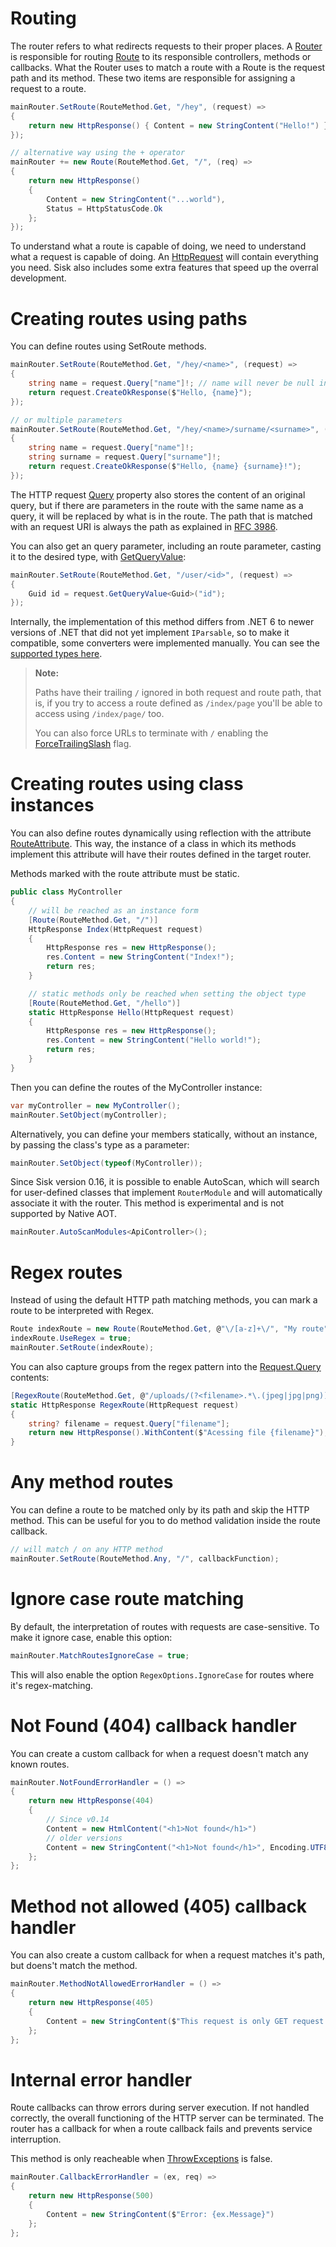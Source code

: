 # Routing

The router refers to what redirects requests to their proper places. A [Router](../specification/spec/Sisk.Core.Routing.Router) is responsible for routing [Route](../specification/spec/Sisk.Core.Routing.Route) to its responsible controllers, methods or callbacks. What the Router uses to match a route with a Route is the request path and its method. These two items are responsible for assigning a request to a route.

```cs
mainRouter.SetRoute(RouteMethod.Get, "/hey", (request) =>
{
    return new HttpResponse() { Content = new StringContent("Hello!") };
});

// alternative way using the + operator
mainRouter += new Route(RouteMethod.Get, "/", (req) =>
{
    return new HttpResponse()
    {
        Content = new StringContent("...world"),
        Status = HttpStatusCode.Ok
    };
});
```

To understand what a route is capable of doing, we need to understand what a request is capable of doing. An [HttpRequest](../specification/spec/Sisk.Core.Http.HttpRequest) will contain everything you need. Sisk also includes some extra features that speed up the overral development.

# Creating routes using paths

You can define routes using SetRoute methods.

```cs
mainRouter.SetRoute(RouteMethod.Get, "/hey/<name>", (request) =>
{
    string name = request.Query["name"]!; // name will never be null in this context
    return request.CreateOkResponse($"Hello, {name}");
});

// or multiple parameters
mainRouter.SetRoute(RouteMethod.Get, "/hey/<name>/surname/<surname>", (request) =>
{
    string name = request.Query["name"]!;
    string surname = request.Query["surname"]!;
    return request.CreateOkResponse($"Hello, {name} {surname}!");
});
```

The HTTP request [Query](../specification/spec/Sisk.Core.Http.HttpRequest.Query) property also stores the content of an original query, but if there are parameters in the route with the same name as a query, it will be replaced by what is in the route. The path that is matched with an request URI is always the path as explained in [RFC 3986](https://www.rfc-editor.org/rfc/rfc3986#section-3.3).

You can also get an query parameter, including an route parameter, casting it to the desired type, with [GetQueryValue](../specification/spec/Sisk.Core.Http.HttpRequest.GetQueryValue(string).md):

```cs
mainRouter.SetRoute(RouteMethod.Get, "/user/<id>", (request) =>
{
    Guid id = request.GetQueryValue<Guid>("id");
});
```

Internally, the implementation of this method differs from .NET 6 to newer versions of .NET that did not yet implement `IParsable`, so to make it compatible, some converters were implemented manually. You can see the [supported types here](https://github.com/sisk-http/core/blob/main/src/Internal/Parseable.cs).

> **Note:**
>
> Paths have their trailing `/` ignored in both request and route path, that is, if you try to access a route defined as `/index/page` you'll be able to access using `/index/page/` too.
>
> You can also force URLs to terminate with `/` enabling the [ForceTrailingSlash](../specification/spec/Sisk.Core.Http.HttpServerFlags.ForceTrailingSlash) flag.

# Creating routes using class instances

You can also define routes dynamically using reflection with the attribute [RouteAttribute](../specification/spec/Sisk.Core.Routing.RouteAttribute). This way, the instance of a class in which its methods implement this attribute will have their routes defined in the target router.

Methods marked with the route attribute must be static.

```cs
public class MyController
{
    // will be reached as an instance form
    [Route(RouteMethod.Get, "/")]
    HttpResponse Index(HttpRequest request)
    {
        HttpResponse res = new HttpResponse();
        res.Content = new StringContent("Index!");
        return res;
    }

    // static methods only be reached when setting the object type
    [Route(RouteMethod.Get, "/hello")]
    static HttpResponse Hello(HttpRequest request)
    {
        HttpResponse res = new HttpResponse();
        res.Content = new StringContent("Hello world!");
        return res;
    }
}
```

Then you can define the routes of the MyController instance:

```cs
var myController = new MyController();
mainRouter.SetObject(myController);
```

Alternatively, you can define your members statically, without an instance, by passing the class's type as a parameter:

```cs
mainRouter.SetObject(typeof(MyController));
```

Since Sisk version 0.16, it is possible to enable AutoScan, which will search for user-defined classes that implement `RouterModule` and will automatically associate it with the router. This method is experimental and is not supported by Native AOT.

```cs
mainRouter.AutoScanModules<ApiController>();
```

# Regex routes

Instead of using the default HTTP path matching methods, you can mark a route to be interpreted with Regex.

```cs
Route indexRoute = new Route(RouteMethod.Get, @"\/[a-z]+\/", "My route", IndexPage, null);
indexRoute.UseRegex = true;
mainRouter.SetRoute(indexRoute);
```

You can also capture groups from the regex pattern into the [Request.Query](../specification/spec/Sisk.Core.Http.HttpRequest.Query.md) contents:

```cs
[RegexRoute(RouteMethod.Get, @"/uploads/(?<filename>.*\.(jpeg|jpg|png))")]
static HttpResponse RegexRoute(HttpRequest request)
{
    string? filename = request.Query["filename"];
    return new HttpResponse().WithContent($"Acessing file {filename}");
}
```

# Any method routes

You can define a route to be matched only by its path and skip the HTTP method. This can be useful for you to do method validation inside the route callback.

```cs
// will match / on any HTTP method
mainRouter.SetRoute(RouteMethod.Any, "/", callbackFunction);
```

# Ignore case route matching

By default, the interpretation of routes with requests are case-sensitive. To make it ignore case, enable this option:

```cs
mainRouter.MatchRoutesIgnoreCase = true;
```

This will also enable the option `RegexOptions.IgnoreCase` for routes where it's regex-matching.

# Not Found (404) callback handler

You can create a custom callback for when a request doesn't match any known routes.

```cs
mainRouter.NotFoundErrorHandler = () =>
{
    return new HttpResponse(404)
    {
        // Since v0.14
        Content = new HtmlContent("<h1>Not found</h1>")
        // older versions
        Content = new StringContent("<h1>Not found</h1>", Encoding.UTF8, "text/html")
    };
};
```

# Method not allowed (405) callback handler

You can also create a custom callback for when a request matches it's path, but doens't match the method.

```cs
mainRouter.MethodNotAllowedErrorHandler = () =>
{
    return new HttpResponse(405)
    {
        Content = new StringContent($"This request is only GET request!")
    };
};
```

# Internal error handler

Route callbacks can throw errors during server execution. If not handled correctly, the overall functioning of the HTTP server can be terminated. The router has a callback for when a route callback fails and prevents service interruption.

This method is only reacheable when [ThrowExceptions](../specification/spec/Sisk.Core.Http.HttpServerConfiguration.ThrowExceptions.md) is false.

```cs
mainRouter.CallbackErrorHandler = (ex, req) =>
{
    return new HttpResponse(500)
    {
        Content = new StringContent($"Error: {ex.Message}")
    };
};
```